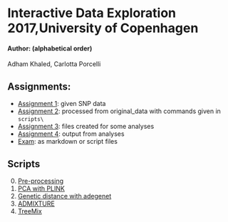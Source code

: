 # Interactive Data Exploration 2017,University of Copenhagen
#### Author: (alphabetical order)
Adham Khaled, Carlotta Porcelli


## Assignments:

- [Assignment 1](./Assignment1): given SNP data
- [Assignment 2](./docs/assignment2_page.html	): processed from original_data with commands given in `scripts\`
- [Assignment 3](./docs/assignment3_page.html): files created for some analyses
- [Assignment 4](./docs/assignment4_page.html): output from analyses
- [Exam](./QoL/qolv2.html): as markdown or script files


## Scripts

0. [Pre-processing](./Assignment1)
1. [PCA with PLINK](./scripts/1.PLINK_PCA_with_pruning.md)
2. [Genetic distance with adegenet](./scripts/2.Adegenet.Rmd)
3. [ADMIXTURE](./scripts/3.ADMIXTURE.md)
4. [TreeMix](./scripts/4.Treemix.md)
